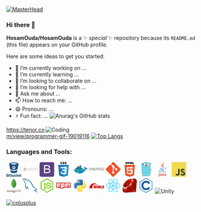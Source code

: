 [![MasterHead](https://cdn.cultofmac.com/wp-content/uploads/2017/04/CoM-Pay-What-You-Want-Learn-to-Code-2017-Bundle.jpg)](https://github.com/HosamOuda)
### Hi there 👋


**HosamOuda/HosamOuda** is a ✨ _special_ ✨ repository because its `README.md` (this file) appears on your GitHub profile.

Here are some ideas to get you started:

- 🔭 I’m currently working on ...
- 🌱 I’m currently learning ...
- 👯 I’m looking to collaborate on ...
- 🤔 I’m looking for help with ...
- 💬 Ask me about ...
- 📫 How to reach me: ...
- 😄 Pronouns: ...
- ⚡ Fun fact: ...
![Anurag's GitHub stats](https://github-readme-stats.vercel.app/apiHosamOuda=anuraghazra&show_icons=true&theme=radical)

<img align="right" alt="Coding" width="400" src="https://tenor.com/view/programmer-gif-19019116">

https://tenor.com/view/programmer-gif-19019116
[![Top Langs](https://github-readme-stats.vercel.app/api/top-langs/?username=HosamOuda&layout=compact)](https://github.com/anuraghazra/github-readme-stats)
<h3 align="left">Languages and Tools:</h3>
<p align="left"> 
<img src="https://github.com/devicons/devicon/blob/master/icons/bitbucket/bitbucket-original-wordmark.svg" alt="Bitbucket" width="40" height="40"/>  
<img src="https://github.com/devicons/devicon/blob/master/icons/atom/atom-original-wordmark.svg" alt="Atom" width="40" height="40"/>  
<img src="https://github.com/devicons/devicon/blob/master/icons/bootstrap/bootstrap-plain.svg" alt="Bootstrap" width="40" height="40"/>  
<img src="https://github.com/devicons/devicon/blob/master/icons/css3/css3-original-wordmark.svg" alt="CSS3" width="40" height="40"/>  
<img src="https://github.com/devicons/devicon/blob/master/icons/docker/docker-original.svg" alt="Docker" width="40" height="40"/>  
<img src="https://github.com/devicons/devicon/blob/master/icons/express/express-original-wordmark.svg" alt="Express" width="40" height="40"/>  
<img src="https://github.com/devicons/devicon/blob/master/icons/git/git-original.svg" alt="Git" width="40" height="40"/>  
<img src="https://github.com/devicons/devicon/blob/master/icons/html5/html5-original-wordmark.svg" alt="HTML5" width="40" height="40"/>  
<img src="https://github.com/devicons/devicon/blob/master/icons/go/go-original.svg" alt="Go" width="40" height="40"/>  
<img src="https://github.com/devicons/devicon/blob/master/icons/java/java-original-wordmark.svg" alt="JAVA" width="40" height="40"/> 
<img src="https://github.com/devicons/devicon/blob/master/icons/javascript/javascript-original.svg" alt="Javascript" width="40" height="40"/>
<img src="https://github.com/devicons/devicon/blob/master/icons/mongodb/mongodb-original-wordmark.svg" alt="MongoDB" width="40" height="40"/>
<img src="https://github.com/devicons/devicon/blob/master/icons/mysql/mysql-original.svg" alt="MySql" width="40" height="40"/>
<img src="https://github.com/devicons/devicon/blob/master/icons/nodejs/nodejs-original.svg" alt="Nodejs" width="40" height="40"/>
<img src="https://github.com/devicons/devicon/blob/master/icons/npm/npm-original-wordmark.svg" alt="NPM" width="40" height="40"/>
<img src="https://github.com/devicons/devicon/blob/master/icons/python/python-original.svg" alt="Python" width="40" height="40"/>
<img src="https://github.com/devicons/devicon/blob/master/icons/rails/rails-plain-wordmark.svg" alt="Rails" width="40" height="40"/>
<img src="https://github.com/devicons/devicon/blob/master/icons/react/react-original.svg" alt="React" width="40" height="40"/>
<img src="https://github.com/devicons/devicon/blob/master/icons/ruby/ruby-original.svg" alt="Ruby" width="40" height="40"/>
<img src="https://github.com/devicons/devicon/blob/master/icons/c/c-line.svg" alt="C" width="40" height="40"/>
<img src="https://e7.pngegg.com/pngimages/270/765/png-clipart-unity-logo-illustration-unity-game-engine-logo-video-game-corelle-brands-angle-text-thumbnail.png" alt="Unity" width="40" height="40"/>
  
<a href="https://www.w3schools.com/cpp/" target="_blank"> <img src="https://devicons.github.io/devicon/devicon.git/icons/cplusplus/cplusplus-original.svg" alt="cplusplus" width="40" height="40"/> </a> 
</p>
